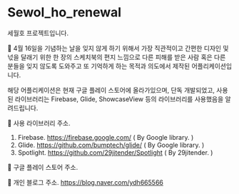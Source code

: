 # Sewol_ho_renewal
세월호 프로젝트입니다.

:ship: 4월 16일을 기념하는 날을 잊지 않게 하기 위해서 가장 직관적이고 간편한 디자인 및 넋을 달래기 위한 한 장의 스케치북의 편지 느낌으로
다른 피해를 받은 사람 혹은 다른 분들을 잊지 않도록 도와주고 또 기억하게 하는 목적과 의도에서 제작된 어플리케이션입니다. 

해당 어플리케이션은 현재 구글 플레이 스토어에 올라가있으며, 단독 개발되었고, 
사용된 라이브러리는 Firebase, Glide, ShowcaseView 등의 라이브러리를 사용했음을 알려드립니다.

:speech_balloon: 사용 라이브러리 주소.
1. Firebase. https://firebase.google.com/ ( By Google library. )
2. Glide. https://github.com/bumptech/glide/ ( By Google library. )
3. Spotlight. https://github.com/29jitender/Spotlight ( By 29jitender. )

:speech_balloon: 구글 플레이 스토어 주소.

:speech_balloon: 개인 블로그 주소.
https://blog.naver.com/ydh665566
